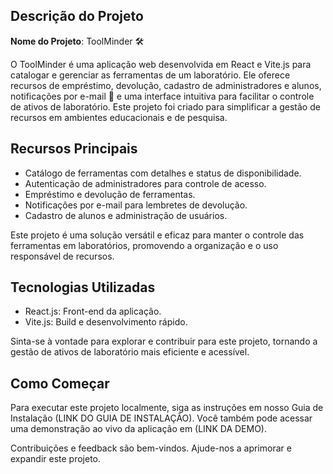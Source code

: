 ## Descrição do Projeto

**Nome do Projeto**: ToolMinder 🛠️

O ToolMinder é uma aplicação web desenvolvida em React e Vite.js para catalogar e gerenciar as ferramentas de um laboratório. Ele oferece recursos de empréstimo, devolução, cadastro de administradores e alunos, notificações por e-mail 📧 e uma interface intuitiva para facilitar o controle de ativos de laboratório. Este projeto foi criado para simplificar a gestão de recursos em ambientes educacionais e de pesquisa.

## Recursos Principais

- Catálogo de ferramentas com detalhes e status de disponibilidade.
- Autenticação de administradores para controle de acesso.
- Empréstimo e devolução de ferramentas.
- Notificações por e-mail para lembretes de devolução.
- Cadastro de alunos e administração de usuários.

Este projeto é uma solução versátil e eficaz para manter o controle das ferramentas em laboratórios, promovendo a organização e o uso responsável de recursos.

## Tecnologias Utilizadas

- React.js: Front-end da aplicação.
- Vite.js: Build e desenvolvimento rápido.

Sinta-se à vontade para explorar e contribuir para este projeto, tornando a gestão de ativos de laboratório mais eficiente e acessível.

## Como Começar

Para executar este projeto localmente, siga as instruções em nosso Guia de Instalação (LINK DO GUIA DE INSTALAÇÃO). Você também pode acessar uma demonstração ao vivo da aplicação em (LINK DA DEMO).

Contribuições e feedback são bem-vindos. Ajude-nos a aprimorar e expandir este projeto.
